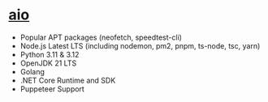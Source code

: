 # [aio](https://hub.docker.com/r/williamharrison/aio)
- Popular APT packages (neofetch, speedtest-cli)
- Node.js Latest LTS (including nodemon, pm2, pnpm, ts-node, tsc, yarn)
- Python 3.11 & 3.12
- OpenJDK 21 LTS
- Golang
- .NET Core Runtime and SDK
- Puppeteer Support
